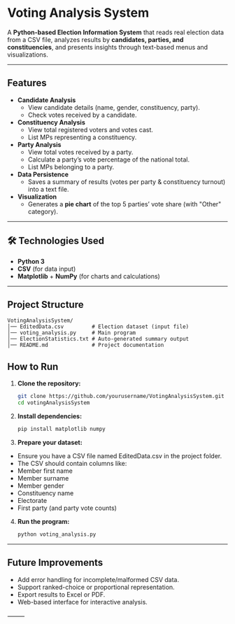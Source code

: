 # Voting Analysis System

A **Python-based Election Information System** that reads real election data from a CSV file, analyzes results by **candidates, parties, and constituencies**, and presents insights through text-based menus and visualizations.

---

##  Features
- **Candidate Analysis**
  - View candidate details (name, gender, constituency, party).
  - Check votes received by a candidate.
- **Constituency Analysis**
  - View total registered voters and votes cast.
  - List MPs representing a constituency.
- **Party Analysis**
  - View total votes received by a party.
  - Calculate a party’s vote percentage of the national total.
  - List MPs belonging to a party.
- **Data Persistence**
  - Saves a summary of results (votes per party & constituency turnout) into a text file.
- **Visualization**
  - Generates a **pie chart** of the top 5 parties’ vote share (with "Other" category).

---

## 🛠 Technologies Used
- **Python 3**
- **CSV** (for data input)
- **Matplotlib** + **NumPy** (for charts and calculations)

---

##  Project Structure
```plaintext
VotingAnalysisSystem/
│── EditedData.csv         # Election dataset (input file)
│── voting_analysis.py     # Main program
│── ElectionStatistics.txt # Auto-generated summary output
│── README.md              # Project documentation
```

## How to Run

1. **Clone the repository:**
   ```bash
   git clone https://github.com/yourusername/VotingAnalysisSystem.git
   cd votingAnalysisSystem
   ```
2. **Install dependencies:**
   ```bash
   pip install matplotlib numpy
   ```
3. **Prepare your dataset:**
- Ensure you have a CSV file named EditedData.csv in the project folder.
- The CSV should contain columns like:
- Member first name
- Member surname
- Member gender
- Constituency name
- Electorate
- First party (and party vote counts)
  
4. **Run the program:**
   ```bash
   python voting_analysis.py
   ```
---

## Future Improvements
- Add error handling for incomplete/malformed CSV data.
- Support ranked-choice or proportional representation.
- Export results to Excel or PDF.
- Web-based interface for interactive analysis.

⸻
